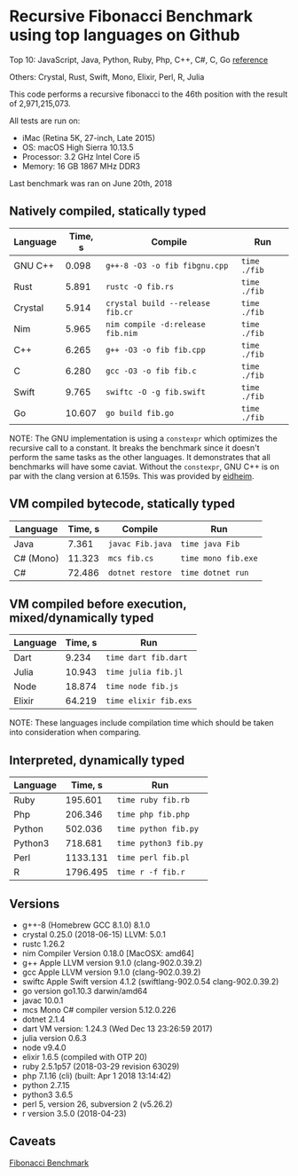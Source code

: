 # Recursive Fibonacci Benchmark using top languages on Github

Top 10: JavaScript, Java, Python, Ruby, Php, C++, C#, C, Go [reference](http://www.techworm.net/2016/09/top-10-popular-programming-languages-github.html)

Others: Crystal, Rust, Swift, Mono, Elixir, Perl, R, Julia

This code performs a recursive fibonacci to the 46th position with the result of 2,971,215,073.

All tests are run on:
 - iMac (Retina 5K, 27-inch, Late 2015)
 - OS: macOS High Sierra 10.13.5
 - Processor: 3.2 GHz Intel Core i5
 - Memory: 16 GB 1867 MHz DDR3

Last benchmark was ran on June 20th, 2018

## Natively compiled, statically typed

| Language  | Time, s | Compile                           | Run          |
|-----------|---------|-----------------------------------|--------------|
| GNU C++   |  0.098  | `g++-8 -O3 -o fib fibgnu.cpp`     | `time ./fib` |
| Rust      |  5.891  | `rustc -O fib.rs`                 | `time ./fib` |
| Crystal   |  5.914  | `crystal build --release fib.cr`  | `time ./fib` |
| Nim       |  5.965  | `nim compile -d:release fib.nim`  | `time ./fib` |
| C++       |  6.265  | `g++ -O3 -o fib fib.cpp`          | `time ./fib` |
| C         |  6.280  | `gcc -O3 -o fib fib.c`            | `time ./fib` |
| Swift     |  9.765  | `swiftc -O -g fib.swift`          | `time ./fib` |
| Go        | 10.607  | `go build fib.go`                 | `time ./fib` |

NOTE: The GNU implementation is using a `constexpr` which optimizes the recursive call to a constant.  It breaks the benchmark since it doesn't perform the same tasks as the other languages. It demonstrates that all benchmarks will have some caviat. Without the `constexpr`, GNU C++ is on par with the clang version at 6.159s.  This was provided by [eidheim](https://gitlab.com/eidheim).

## VM compiled bytecode, statically typed

| Language  | Time, s | Compile          | Run                 |
|-----------|---------|------------------|---------------------|
| Java      |  7.361  | `javac Fib.java` | `time java Fib`     |
| C# (Mono) | 11.323  | `mcs fib.cs`     | `time mono fib.exe` |
| C#        | 72.486  | `dotnet restore` | `time dotnet run`   |

## VM compiled before execution, mixed/dynamically typed

| Language | Time, s  | Run                  |
|----------|----------|----------------------|
| Dart     |  9.234   | `time dart fib.dart` |
| Julia    | 10.943   | `time julia fib.jl`  |
| Node     | 18.874   | `time node fib.js`   |
| Elixir   | 64.219   | `time elixir fib.exs`|

NOTE: These languages include compilation time which should be taken into consideration when comparing.

## Interpreted, dynamically typed

| Language | Time, s  | Run                   |
|----------|----------|-----------------------|
| Ruby     |  195.601 | `time ruby fib.rb`    |
| Php      |  206.346 | `time php fib.php`    |
| Python   |  502.036 | `time python fib.py`  |
| Python3  |  718.681 | `time python3 fib.py` |
| Perl     | 1133.131 | `time perl fib.pl`    |
| R        | 1796.495 | `time r -f fib.r`     |


## Versions

- g++-8 (Homebrew GCC 8.1.0) 8.1.0
- crystal 0.25.0 (2018-06-15) LLVM: 5.0.1
- rustc 1.26.2
- nim Compiler Version 0.18.0 [MacOSX: amd64]
- g++ Apple LLVM version 9.1.0 (clang-902.0.39.2)
- gcc Apple LLVM version 9.1.0 (clang-902.0.39.2)
- swiftc Apple Swift version 4.1.2 (swiftlang-902.0.54 clang-902.0.39.2)
- go version go1.10.3 darwin/amd64
- javac 10.0.1
- mcs Mono C# compiler version 5.12.0.226
- dotnet 2.1.4
- dart VM version: 1.24.3 (Wed Dec 13 23:26:59 2017)
- julia version 0.6.3
- node v9.4.0
- elixir 1.6.5 (compiled with OTP 20)
- ruby 2.5.1p57 (2018-03-29 revision 63029)
- php 7.1.16 (cli) (built: Apr  1 2018 13:14:42)
- python 2.7.15
- python3 3.6.5
- perl 5, version 26, subversion 2 (v5.26.2)
- r version 3.5.0 (2018-04-23)

## Caveats

[Fibonacci Benchmark](https://crystal-lang.org/2016/07/15/fibonacci-benchmark.html)
